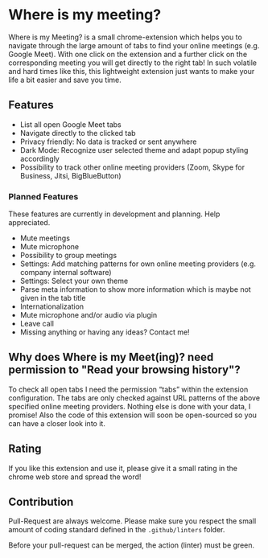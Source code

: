 # Where is my meeting?
Where is my Meeting? is a small chrome-extension which helps you to navigate through the large amount of tabs to find your online meetings (e.g. Google Meet).
With one click on the extension and a further click on the corresponding meeting you will get directly to the right tab!
In such volatile and hard times like this, this lightweight extension just wants to make your life a bit easier and save you time.

## Features
- List all open Google Meet tabs
- Navigate directly to the clicked tab
- Privacy friendly: No data is tracked or sent anywhere
- Dark Mode: Recognize user selected theme and adapt popup styling accordingly
- Possibility to track other online meeting providers (Zoom, Skype for Business, Jitsi, BigBlueButton)

### Planned Features
These features are currently in development and planning. Help appreciated.
- Mute meetings
- Mute microphone
- Possibility to group meetings
- Settings: Add matching patterns for own online meeting providers (e.g. company internal software)
- Settings: Select your own theme
- Parse meta information to show more information which is maybe not given in the tab title
- Internationalization
- Mute microphone and/or audio via plugin
- Leave call
- Missing anything or having any ideas? Contact me!

## Why does Where is my Meet(ing)? need permission to "Read your browsing history"?
To check all open tabs I need the permission “tabs” within the extension configuration. The tabs are only checked against URL patterns of the above specified online meeting providers. Nothing else is done with your data, I promise! Also the code of this extension will soon be open-sourced so you can have a closer look into it.

## Rating
If you like this extension and use it, please give it a small rating in the chrome web store and spread the word!

## Contribution
Pull-Request are always welcome. Please make sure you respect the small amount of coding standard defined in the `.github/linters` folder.

Before your pull-request can be merged, the action (linter) must be green.